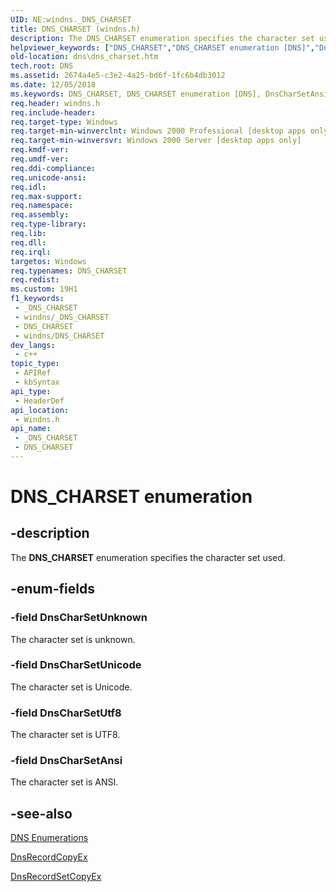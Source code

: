 ```yaml
---
UID: NE:windns._DNS_CHARSET
title: DNS_CHARSET (windns.h)
description: The DNS_CHARSET enumeration specifies the character set used.
helpviewer_keywords: ["DNS_CHARSET","DNS_CHARSET enumeration [DNS]","DnsCharSetAnsi","DnsCharSetUnicode","DnsCharSetUnknown","DnsCharSetUtf8","dns.dns_charset","windns/DNS_CHARSET","windns/DnsCharSetAnsi","windns/DnsCharSetUnicode","windns/DnsCharSetUnknown","windns/DnsCharSetUtf8"]
old-location: dns\dns_charset.htm
tech.root: DNS
ms.assetid: 2674a4e5-c3e2-4a25-bd6f-1fc6b4db3012
ms.date: 12/05/2018
ms.keywords: DNS_CHARSET, DNS_CHARSET enumeration [DNS], DnsCharSetAnsi, DnsCharSetUnicode, DnsCharSetUnknown, DnsCharSetUtf8, dns.dns_charset, windns/DNS_CHARSET, windns/DnsCharSetAnsi, windns/DnsCharSetUnicode, windns/DnsCharSetUnknown, windns/DnsCharSetUtf8
req.header: windns.h
req.include-header: 
req.target-type: Windows
req.target-min-winverclnt: Windows 2000 Professional [desktop apps only]
req.target-min-winversvr: Windows 2000 Server [desktop apps only]
req.kmdf-ver: 
req.umdf-ver: 
req.ddi-compliance: 
req.unicode-ansi: 
req.idl: 
req.max-support: 
req.namespace: 
req.assembly: 
req.type-library: 
req.lib: 
req.dll: 
req.irql: 
targetos: Windows
req.typenames: DNS_CHARSET
req.redist: 
ms.custom: 19H1
f1_keywords:
 - _DNS_CHARSET
 - windns/_DNS_CHARSET
 - DNS_CHARSET
 - windns/DNS_CHARSET
dev_langs:
 - c++
topic_type:
 - APIRef
 - kbSyntax
api_type:
 - HeaderDef
api_location:
 - Windns.h
api_name:
 - _DNS_CHARSET
 - DNS_CHARSET
---
```


# DNS_CHARSET enumeration


## -description

The <b>DNS_CHARSET</b> enumeration specifies the character set used.

## -enum-fields

### -field DnsCharSetUnknown

The character set is unknown.

### -field DnsCharSetUnicode

The character set is Unicode.

### -field DnsCharSetUtf8

The character set is UTF8.

### -field DnsCharSetAnsi

The character set is ANSI.

## -see-also

<a href="/windows/desktop/DNS/dns-enumerations">DNS Enumerations</a>



<a href="/windows/desktop/api/windns/nf-windns-dnsrecordcopyex">DnsRecordCopyEx</a>



<a href="/windows/desktop/api/windns/nf-windns-dnsrecordsetcopyex">DnsRecordSetCopyEx</a>

